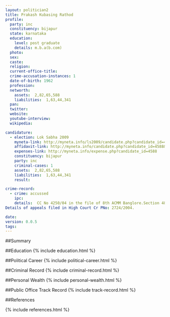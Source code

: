 ```yaml
---
layout: politician2
title: Prakash Kubasing Rathod
profile: 
  party: inc
  constituency: bijapur
  state: karnataka
  education: 
    level: post graduate
    details: m.b.a(b.com)
  photo: 
  sex: 
  caste: 
  religion: 
  current-office-title: 
  crime-accusation-instances: 1
  date-of-birth: 1962
  profession: 
  networth: 
    assets:  2,82,65,588
    liabilities:  1,63,44,341
  pan: 
  twitter: 
  website: 
  youtube-interview: 
  wikipedia: 

candidature: 
  - election: Lok Sabha 2009
    myneta-link: http://myneta.info/ls2009/candidate.php?candidate_id=4588
    affidavit-link: http://myneta.info/candidate.php?candidate_id=4588&scan=original
    expenses-link: http://myneta.info/expense.php?candidate_id=4588
    constituency: bijapur 
    party: inc
    criminal-cases: 1
    assets:  2,82,65,588
    liabilities:  1,63,44,341
    result:  

crime-record: 
  - crime: accussed
    ipc: 
    details:  CC No 4250/04 in the file of 8th ACMM Banglore.Section 482 of the Criminal Procedure Code.Date of order: 26/8/2004
Details of appeals filed in High Court Cr PNo: 2724/2004.  

date: 
version: 0.0.5
tags: 
---
```

##Summary


##Education
{% include education.html %}


##Political Career
{% include political-career.html %}


##Criminal Record
{% include criminal-record.html %}


##Personal Wealth
{% include personal-wealth.html %}


##Public Office Track Record
{% include track-record.html %}


##References


{% include references.html %}
